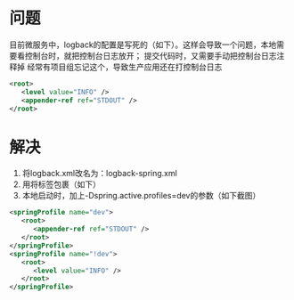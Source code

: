 # 问题
目前微服务中，logback的配置是写死的（如下）。这样会导致一个问题，本地需要看控制台时，就把控制台日志放开；
提交代码时，又需要手动把控制台日志注释掉
经常有项目组忘记这个，导致生产应用还在打控制台日志
``` xml
<root>
   <level value="INFO" />
   <appender-ref ref="STDOUT" />
</root>
```

# 解决
1. 将logback.xml改名为：logback-spring.xml
2. 用<springProfile>将<root>标签包裹（如下）
3. 本地启动时，加上-Dspring.active.profiles=dev的参数（如下截图）
``` xml
<springProfile name="dev">
   <root>
      <appender-ref ref="STDOUT" />
   </root>
</springProfile>
<springProfile name="!dev">
   <root>
      <level value="INFO" />
   </root>
</springProfile>
```
